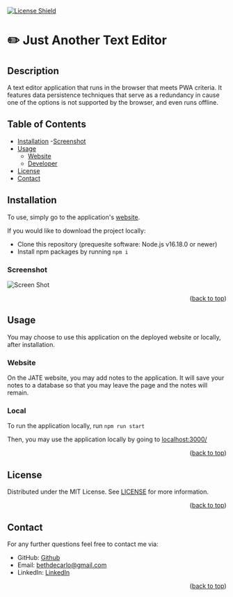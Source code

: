 <p id="readme-top"></p>

[![License Shield](https://img.shields.io/badge/License-MIT-success?style=for-the-badge)](./LICENSE) 

# ✏️ Just Another Text Editor 

## Description

A text editor application that runs in the browser that meets PWA criteria. It features data persistence techniques that serve as a redundancy in cause one of the options is not supported by the browser, and even runs offline. 


## Table of Contents
- [Installation](#installation)
    -[Screenshot](#screenshot)
- [Usage](#usage)
    - [Website](#website)
    - [Developer](#local)
- [License](#license)
- [Contact](#contact)

## Installation

To use, simply go to the application's [website](https://vast-shelf-00119.herokuapp.com/).

If you would like to download the project locally: 
- Clone this repository (prequesite software: Node.js v16.18.0 or newer)
- Install npm packages by running `npm i` 

### Screenshot
![Screen Shot](https://user-images.githubusercontent.com/110702442/206944964-10256e1a-f453-4d1e-8ab5-dd28a95c3576.png)



<p align="right">(<a href="#readme-top">back to top</a>)</p>

## Usage

You may choose to use this application on the deployed website or locally, after installation. 

### Website

On the JATE website, you may add notes to the application. It will save your notes to a database so that you may leave the page and the notes will remain. 

### Local

To run the application locally, run `npm run start`

Then, you may use the application locally by going to [localhost:3000/](localhost:3000/)


<p align="right">(<a href="#readme-top">back to top</a>)</p>

## License

Distributed under the MIT License. See [LICENSE](./LICENSE) for more information.
<p align="right">(<a href="#readme-top">back to top</a>)</p>

## Contact

For any further questions feel free to contact me via:
- GitHub: [Github](https://github.com/bethdecarlo)
- Email: [bethdecarlo@gmail.com](mailto:bethdecarlo@gmail.com)
- LinkedIn: [LinkedIn](https://www.linkedin.com/in/bethdecarlo/)
<p align="right">(<a href="#readme-top">back to top</a>)</p>

